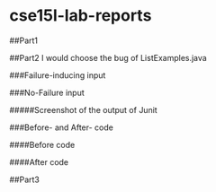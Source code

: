 # cse15l-lab-reports
##Part1

##Part2
I would choose the bug of ListExamples.java

###Failure-inducing input

###No-Failure input


#####Screenshot of the output of Junit

###Before- and After- code

####Before code

####After code

##Part3

